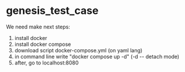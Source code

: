 # genesis_test_case

We need make next steps:
1. install docker
2. install docker compose 
3. download script docker-compose.yml (on yaml lang)
4. in command line write "docker compose up -d" (-d -- detach mode)
5. after, go to localhost:8080
